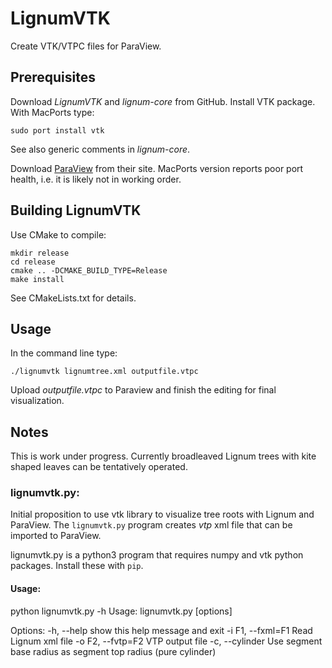 # LignumVTK
Create VTK/VTPC files for ParaView.

## Prerequisites 
Download *LignumVTK* and *lignum-core* from GitHub. Install VTK package.
With MacPorts type:

	sudo port install vtk
	
See also generic comments in *lignum-core*.

Download [ParaView](https://www.paraview.org) from their site.
MacPorts version reports poor port health, i.e. it is likely 
not in working order.

## Building LignumVTK
Use CMake to compile:
	
	mkdir release
	cd release
	cmake .. -DCMAKE_BUILD_TYPE=Release
	make install

See CMakeLists.txt for details.

## Usage
In the command line type:
	
	./lignumvtk lignumtree.xml outputfile.vtpc 
	
Upload *outputfile.vtpc* to Paraview and finish the editing for final visualization.

## Notes
This is work under progress. Currently broadleaved Lignum trees with kite shaped leaves
can be tentatively operated.

### lignumvtk.py: 

Initial proposition to use vtk library
to visualize tree roots with Lignum and ParaView. The `lignumvtk.py`
program creates *vtp* xml file that can be imported
to ParaView.

lignumvtk.py is a python3 program that requires numpy 
and vtk python packages. Install these with `pip`.

#### Usage:

python lignumvtk.py -h
Usage: lignumvtk.py [options]

Options:
  -h, --help        show this help message and exit
  -i F1, --fxml=F1  Read Lignum xml file
  -o F2, --fvtp=F2  VTP output file
  -c, --cylinder    Use segment base radius as segment top radius (pure
                    cylinder)

   



